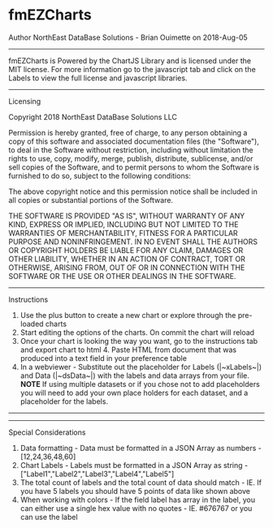 # fmEZCharts
Author NorthEast DataBase Solutions - Brian Ouimette on 2018-Aug-05 

------------------------------------------------------------------------------------------
fmEZCharts is Powered by the ChartJS Library and is licensed under the MIT license. For more information go to the javascript tab and click on the Labels to view the full license and javascript libraries.

------------------------------------------------------------------------------------------ 
Licensing

Copyright 2018 NorthEast DataBase Solutions LLC

Permission is hereby granted, free of charge, to any person obtaining a copy of this software and associated documentation files (the "Software"), to deal in the Software without restriction, including without limitation the rights to use, copy, modify, merge, publish, distribute, sublicense, and/or sell copies of the Software, and to permit persons to whom the Software is furnished to do so,
subject to the following conditions:

The above copyright notice and this permission notice shall be included in all copies or substantial portions of the Software.

THE SOFTWARE IS PROVIDED "AS IS", WITHOUT WARRANTY OF ANY KIND, EXPRESS OR IMPLIED, INCLUDING BUT NOT LIMITED TO THE WARRANTIES OF MERCHANTABILITY, FITNESS FOR A PARTICULAR PURPOSE AND NONINFRINGEMENT. IN NO EVENT SHALL THE AUTHORS OR COPYRIGHT HOLDERS BE LIABLE FOR ANY CLAIM, DAMAGES OR OTHER LIABILITY, WHETHER IN AN ACTION OF CONTRACT, TORT OR OTHERWISE, ARISING FROM, OUT OF OR IN CONNECTION WITH THE SOFTWARE OR THE USE OR OTHER DEALINGS IN THE SOFTWARE.

------------------------------------------------------------------------------------------ 
Instructions

1. Use the plus button to create a new chart or explore through the pre-loaded charts
2. Start editing the options of the charts. On commit the chart will reload
3. Once your chart is looking the way you want, go to the instructions tab and export chart to html 4. Paste HTML from document that was produced into a text field in your preference table
5. In a webviewer - Substitute out the placeholder for Labels (|~xLabels~|) and Data (|~dsData~|) with the labels and data arrays from your file. **NOTE** If using multiple datasets or if you chose not to add placeholders you will need to add your own place holders for each dataset, and a placeholder for the labels.
------------------------------------------------------------------------------------------

------------------------------------------------------------------------------------------ 
Special Considerations

1. Data formatting - Data must be formatted in a JSON Array as numbers - [12,24,36,48,60]
2. Chart Labels - Labels must be formatted in a JSON Array as string - ["Label1","Label2","Label3","Label4","Label5"]
3. The total count of labels and the total count of data should match - IE. If you have 5 labels you should have 5 points of data like shown above
4. When working with colors - If the field label has array in the label, you can either use a single hex value with no quotes - IE. #676767 or you can use the label

